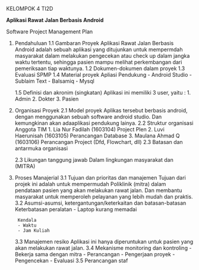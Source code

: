KELOMPOK 4
TI2D

**Aplikasi Rawat Jalan Berbasis Android**

Software Project Management Plan
1. Pendahuluan
	1.1 Gambaran Proyek
		Aplikasi Rawat Jalan Berbasis Android adalah sebuah aplikasi
	      yang ditujunkan untuk mempermdah masyarakat dalam melakukan pengecekan atau check up dalam jangka waktu tertentu, sehingga pasien mampu melihat perkembangan dari pemeriksaan tiap waktunya. 
	1.2 Dokumen-dokumen dalam proyek
	1.3 Evaluasi SPMP
	1.4 Material proyek
		 Apliasi Pendukung
		- Android Studio
		- Sublaim Text
		- Balsamiq
		- Mysql

	1.5 Definisi dan akronim (singkatan)
		 Aplikasi ini memiliki 3 user, yaitu : 
		1. Admin
		2. Dokter
		3. Pasien
2. Organisasi Proyek
	2.1 Model proyek
		Aplikas tersebut berbasis android, dengan menggunakan sebuah software android studio. Dan kemungkinan akan adaaplikasi pendukung lainya. 
	2.2 Struktur organisasi
		Anggota TIM
		1. Lia Nur Fadilah	(1603104) Project Plen
		2. Luvi Haerunisah	(1603105) Perancangan Database
		3. Maulana Ahmad Q	(1603106) Perancangan Project (Dfd, Flowchart, dll)
	2.3 Batasan dan antarmuka organisasi

	2.3 Likungan tanggung jawab
		Dalam lingkungan masyarakat dan  (MITRA)
3. Proses Manajerial
	3.1 Tujuan dan prioritas dan manajemen
		Tujuan dari projek ini adalah untuk mempermudah Poliklinik (mitra) dalam pendataan pasien yang akan melakukan rawat jalan.
                 	      Dan membantu masyarakat untuk memperoleh pelayanan yang lebih mudah dan praktis.
	3.2 Asumsi-asumsi, ketergantungan/keterkaitan dan batasan-batasan
		Keterbatasan peralatan
		- Laptop kurang memadai

		Kendala
		- Waktu
		- Jam Kuliah

	3.3 Manajemen resiko
		Aplikasi ini hanya diperuntukan untuk pasien yang akan melakukan rawat jalan.
	3.4 Mekanisme monitoring dan kontroling
		- Bekerja sama dengan mitra
		- Perancangan 
		- Pengerjaan proyek
		- Pengencekan 
		- Evaluasi
	3.5 Perancangan staf